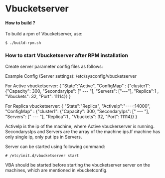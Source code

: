 Vbucketserver
=============

#### How to build ?

To build a rpm of Vbucketserver, use:

    $ ./build-rpm.sh

### How to start Vbucketserver after RPM installation

Create server parameter config files as follows:

Example Config (Server settings): /etc/sysconfig/vbucketserver

For Active vbucketserver:
{
"State":"Active",
"ConfigMap" : {"cluster1": {"Capacity": 300, "SecondaryIps": [" --- "], "Servers": ["---"], "Replica":1 , "Vbuckets": 32, "Port": 11114}}
}

For Replica vbucketserver:
{
"State":"Replica",
"ActiveIp":"----:14000",
"ConfigMap" : {"cluster1": {"Capacity": 300, "SecondaryIps": [" --- "], "Servers": [" --- "], "Replica":1 , "Vbuckets": 32, "Port": 11114}}
}

ActiveIp is the ip of the machine, where Active vbuckerserver is running.
SecondarysIps and Servers are the array of the machine ips.If machine has only single ip, only put ips in Servers.


Server can be started using following command:

    # /etc/init.d/vbucketserver start

VBA should be started before starting the vbucketserver server on the machines, which are mentioned in vbucketconfig. 


